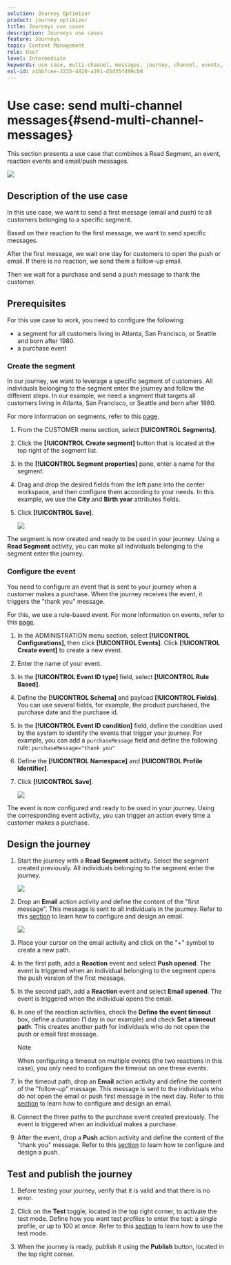 ```yaml
---
solution: Journey Optimizer
product: journey optimizer
title: Journeys use cases
description: Journeys use cases
feature: Journeys
topic: Content Management
role: User
level: Intermediate
keywords: use case, multi-channel, messages, journey, channel, events, push
exl-id: a1bbfcee-2235-4820-a391-d5d35f499cb0
---
```

# Use case: send multi-channel messages{#send-multi-channel-messages}

This section presents a use case that combines a Read Segment, an event, reaction events and email/push messages.

![](assets/jo-uc1.png)

## Description of the use case

In this use case, we want to send a first message (email and push) to all customers belonging to a specific segment. 

Based on their reaction to the first message, we want to send specific messages.

After the first message, we wait one day for customers to open the push or email. If there is no reaction, we send them a follow-up email.

Then we wait for a purchase and send a push message to thank the customer. 

## Prerequisites

For this use case to work, you need to configure the following:

* a segment for all customers living in Atlanta, San Francisco, or Seattle and born after 1980.
* a purchase event

### Create the segment

In our journey, we want to leverage a specific segment of customers. All individuals belonging to the segment enter the journey and follow the different steps. In our example, we need a segment that targets all customers living in Atlanta, San Francisco, or Seattle and born after 1980. 

For more information on segments, refer to this [page](../segment/about-segments.md).

1. From the CUSTOMER menu section, select **[!UICONTROL Segments]**.

1. Click the **[!UICONTROL Create segment]** button that is located at the top right of the segment list.

1. In the **[!UICONTROL Segment properties]** pane, enter a name for the segment.

1. Drag and drop the desired fields from the left pane into the center workspace, and then configure them according to your needs. In this example, we use the **City** and **Birth year** attributes fields.

1. Click **[!UICONTROL Save]**. 

   ![](assets/add-attributes.png)

The segment is now created and ready to be used in your journey. Using a **Read Segment** activity, you can make all individuals belonging to the segment enter the journey. 

### Configure the event

You need to configure an event that is sent to your journey when a customer makes a purchase. When the journey receives the event, it triggers the "thank you" message.

For this, we use a rule-based event. For more information on events, refer to this [page](../event/about-events.md).

1. In the ADMINISTRATION menu section, select **[!UICONTROL Configurations]**, then click **[!UICONTROL Events]**. Click **[!UICONTROL Create event]** to create a new event. 

1. Enter the name of your event.

1. In the **[!UICONTROL Event ID type]** field, select **[!UICONTROL Rule Based]**. 

1. Define the **[!UICONTROL Schema]** and payload **[!UICONTROL Fields]**. You can use several fields, for example, the product purchased, the purchase date and the purchase id. 

1. In the **[!UICONTROL Event ID condition]** field, define the condition used by the system to identify the events that trigger your journey. For example, you can add a `purchaseMessage` field and define the following rule: `purchaseMessage="thank you"`

1. Define the **[!UICONTROL Namespace]** and **[!UICONTROL Profile Identifier]**.

1. Click **[!UICONTROL Save]**. 

   ![](assets/jo-uc2.png)

The event is now configured and ready to be used in your journey. Using the corresponding event activity, you can trigger an action every time a customer makes a purchase.

## Design the journey

1. Start the journey with a **Read Segment** activity. Select the segment created previously. All individuals belonging to the segment enter the journey.

   ![](assets/jo-uc4.png)

1. Drop an **Email** action activity and define the content of the "first message". This message is sent to all individuals in the journey. Refer to this [section](../email/create-email.md) to learn how to configure and design an email.

   ![](assets/jo-uc5.png)

1. Place your cursor on the email activity and click on the "+" symbol to create a new path.

1. In the first path, add a **Reaction** event and select **Push opened**. The event is triggered when an individual belonging to the segment opens the push version of the first message.

1. In the second path, add a **Reaction** event and select **Email opened**. The event is triggered when the individual opens the email. 

1. In one of the reaction activities, check the **Define the event timeout** box, define a duration (1 day in our example) and check **Set a timeout path**. This creates another path for individuals who do not open the push or email first message.

   >[!NOTE]
   >
   >When configuring a timeout on multiple events (the two reactions in this case), you only need to configure the timeout on one these events.

1. In the timeout path, drop an **Email** action activity and define the content of the "follow-up" message. This message is sent to the individuals who do not open the email or push first message in the next day. Refer to this [section](../email/create-email.md) to learn how to configure and design an email.

1. Connect the three paths to the purchase event created previously. The event is triggered when an individual makes a purchase.

1. After the event, drop a **Push** action activity and define the content of the "thank you" message. Refer to this [section](../push/create-push.md) to learn how to configure and design a push.

## Test and publish the journey

1. Before testing your journey, verify that it is valid and that there is no error.

1. Click on the **Test** toggle, located in the top right corner, to activate the test mode. Define how you want test profiles to enter the test: a single profile, or up to 100 at once. Refer to this [section](testing-the-journey.md) to learn how to use the test mode.

1. When the journey is ready, publish it using the **Publish** button, located in the top right corner.
